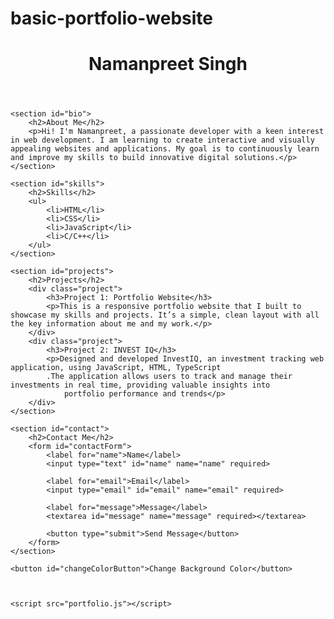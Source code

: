 # basic-portfolio-website
<!DOCTYPE html>
<html lang="en">
<head>
    <meta charset="UTF-8">
    <meta name="viewport" content="width=device-width, initial-scale=1.0">
    <title>PORTFOLIO</title>
    <link rel="stylesheet" href="styles.css">
</head>
<body>
    <header>
        <h1>Namanpreet Singh</h1>
    </header>

    <section id="bio">
        <h2>About Me</h2>
        <p>Hi! I'm Namanpreet, a passionate developer with a keen interest in web development. I am learning to create interactive and visually appealing websites and applications. My goal is to continuously learn and improve my skills to build innovative digital solutions.</p>
    </section>

    <section id="skills">
        <h2>Skills</h2>
        <ul>
            <li>HTML</li>
            <li>CSS</li>
            <li>JavaScript</li>
            <li>C/C++</li>
        </ul>
    </section>

    <section id="projects">
        <h2>Projects</h2>
        <div class="project">
            <h3>Project 1: Portfolio Website</h3>
            <p>This is a responsive portfolio website that I built to showcase my skills and projects. It’s a simple, clean layout with all the key information about me and my work.</p>
        </div>
        <div class="project">
            <h3>Project 2: INVEST IQ</h3>
            <p>Designed and developed InvestIQ, an investment tracking web application, using JavaScript, HTML, TypeScript
            .The application allows users to track and manage their investments in real time, providing valuable insights into
                portfolio performance and trends</p>
        </div>
    </section>

    <section id="contact">
        <h2>Contact Me</h2>
        <form id="contactForm">
            <label for="name">Name</label>
            <input type="text" id="name" name="name" required>
            
            <label for="email">Email</label>
            <input type="email" id="email" name="email" required>
            
            <label for="message">Message</label>
            <textarea id="message" name="message" required></textarea>
            
            <button type="submit">Send Message</button>
        </form>
    </section>

    <button id="changeColorButton">Change Background Color</button>
    
    
    
    <script src="portfolio.js"></script>
</body>
</html>
